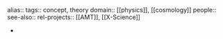 alias::
tags:: concept, theory
domain:: [[physics]], [[cosmology]]
people::
see-also::
rel-projects:: [[AMT]], [[X-Science]]


-
